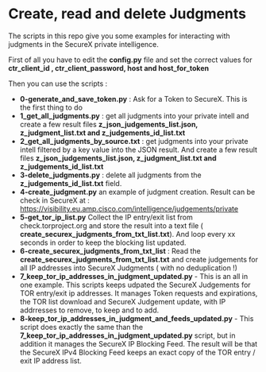 # Create, read and delete Judgments

The scripts in this repo give you some examples for interacting with judgments in the SecureX private intelligence.

First of all you have to edit the **config.py** file and set the correct values for **ctr_client_id , ctr_client_password, host and host_for_token**

Then you can use the scripts :

- **0-generate_and_save_token.py** : Ask for a Token to SecureX. This is the first thing to do
- **1_get_all_judgments.py** : get all judgments into your private intell and create a few result files **z_json_judgements_list.json, z_judgment_list.txt and z_judgements_id_list.txt**
- **2_get_all_judgments_by_source.txt** : get judgments into your private intell filtered by a key value into the JSON result. And create a few result files **z_json_judgements_list.json, z_judgment_list.txt and z_judgements_id_list.txt**
- **3-delete_judgments.py** : delete all judgments from the **z_judgements_id_list.txt** field.
- **4-create_judgment.py** an example of judgment creation. Result can be check in SecureX at : https://visibility.eu.amp.cisco.com/intelligence/judgements/private
- **5-get_tor_ip_list.py** Collect the IP entry/exit list from check.torproject.org and store the result into a text file ( **create_securex_judgments_from_txt_list.txt**). And loop every xx seconds in order to keep the blocking list updated.
- **6-create_securex_judgments_from_txt_list** : Read the **create_securex_judgments_from_txt_list.txt** and create judgements for all IP addresses into SecureX Judgments ( with no deduplication !)
- **7_keep_tor_ip_addresses_in_judgment_updated.py** - This is an all in one example. This scripts keeps udpated the SecureX Judgements for TOR entry/exit ip addresses. It manages Token requests and expirations, the TOR list download and SecureX Judgement update, with IP addrresses to remove, to keep and to add.
- **8-keep_tor_ip_addresses_in_judgment_and_feeds_updated.py** - This script does exactly the same than the **7_keep_tor_ip_addresses_in_judgment_updated.py** script, but in addition it manages the SecureX IP Blocking Feed. The result will be that the SecureX IPv4 Blocking Feed keeps an exact copy of the TOR entry / exit IP address list.
